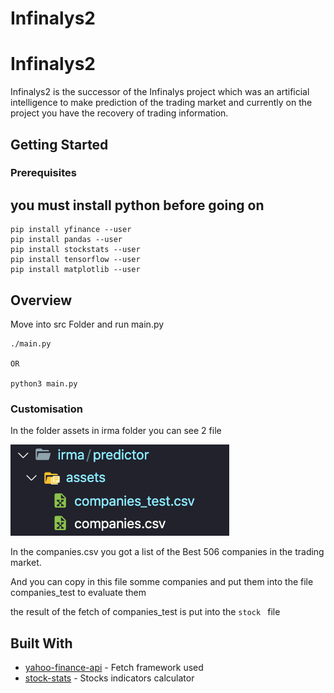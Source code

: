# Infinalys2
# Infinalys2

Infinalys2 is the successor of the Infinalys project which was an artificial intelligence to make prediction of the trading market and currently on the project you have the recovery of trading information.

## Getting Started

### Prerequisites

## you must install python before going on
```
pip install yfinance --user
pip install pandas --user
pip install stockstats --user
pip install tensorflow --user
pip install matplotlib --user
```

## Overview

Move into src Folder and run main.py
```
./main.py 

OR

python3 main.py
```
### Customisation

In the folder assets in irma folder you can see 2 file 

![](image/companie.png)

In the companies.csv you got a list of the Best 506 companies in the trading market.

And you can copy in this file somme companies and put them into the file companies_test to evaluate them

the result of the fetch of companies_test is put into the ```stock ``` file 

## Built With

* [yahoo-finance-api](https://github.com/topics/yahoo-finance-api) - Fetch framework used
* [stock-stats](https://github.com/jealous/stockstats) - Stocks indicators calculator
